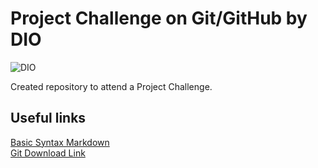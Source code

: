 # Project Challenge on Git/GitHub by DIO

![DIO](https://avatars1.githubusercontent.com/u/26231823?s=280&v=4)

Created repository to attend a Project Challenge.

## Useful links
[Basic Syntax Markdown](https://www.markdownguide.org/basic-syntax/)<br/>
[Git Download Link](https://git-scm.com/downloads/)
